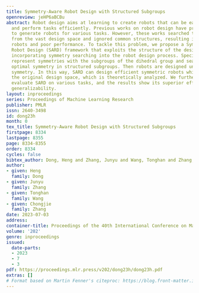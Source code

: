 ```yaml
---
title: Symmetry-Aware Robot Design with Structured Subgroups
openreview: jeHP6aBCBu
abstract: Robot design aims at learning to create robots that can be easily controlled
  and perform tasks efficiently. Previous works on robot design have proven its ability
  to generate robots for various tasks. However, these works searched the robots directly
  from the vast design space and ignored common structures, resulting in abnormal
  robots and poor performance. To tackle this problem, we propose a Symmetry-Aware
  Robot Design (SARD) framework that exploits the structure of the design space by
  incorporating symmetry searching into the robot design process. Specifically, we
  represent symmetries with the subgroups of the dihedral group and search for the
  optimal symmetry in structured subgroups. Then robots are designed under the searched
  symmetry. In this way, SARD can design efficient symmetric robots while covering
  the original design space, which is theoretically analyzed. We further empirically
  evaluate SARD on various tasks, and the results show its superior efficiency and
  generalizability.
layout: inproceedings
series: Proceedings of Machine Learning Research
publisher: PMLR
issn: 2640-3498
id: dong23h
month: 0
tex_title: Symmetry-Aware Robot Design with Structured Subgroups
firstpage: 8334
lastpage: 8355
page: 8334-8355
order: 8334
cycles: false
bibtex_author: Dong, Heng and Zhang, Junyu and Wang, Tonghan and Zhang, Chongjie
author:
- given: Heng
  family: Dong
- given: Junyu
  family: Zhang
- given: Tonghan
  family: Wang
- given: Chongjie
  family: Zhang
date: 2023-07-03
address: 
container-title: Proceedings of the 40th International Conference on Machine Learning
volume: '202'
genre: inproceedings
issued:
  date-parts:
  - 2023
  - 7
  - 3
pdf: https://proceedings.mlr.press/v202/dong23h/dong23h.pdf
extras: []
# Format based on Martin Fenner's citeproc: https://blog.front-matter.io/posts/citeproc-yaml-for-bibliographies/
---
```


